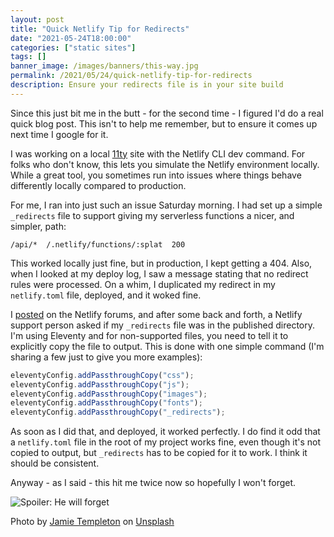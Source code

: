 ```yaml
---
layout: post
title: "Quick Netlify Tip for Redirects"
date: "2021-05-24T18:00:00"
categories: ["static sites"]
tags: []
banner_image: /images/banners/this-way.jpg
permalink: /2021/05/24/quick-netlify-tip-for-redirects
description: Ensure your redirects file is in your site build
---
```


Since this just bit me in the butt - for the second time - I figured I'd do a real quick blog post. This isn't to help me remember, but to ensure it comes up next time I google for it. 

I was working on a local [11ty](https://www.11ty.dev/) site with the Netlify CLI dev command. For folks who don't know, this lets you simulate the Netlify environment locally. While a great tool, you sometimes run into issues where things behave differently locally compared to production. 

For me, I ran into just such an issue Saturday morning. I had set up a simple `_redirects` file to support giving my serverless functions a nicer, and simpler, path:

```
/api/*	/.netlify/functions/:splat	200
```

This worked locally just fine, but in production, I kept getting a 404. Also, when I looked at my deploy log, I saw a message stating that no redirect rules were processed. On a whim, I duplicated my redirect in my `netlify.toml` file, deployed, and it woked fine.

I [posted](https://answers.netlify.com/t/redirects-not-being-processed-in-production-works-fine-locally/38106) on the Netlify forums, and after some back and forth, a Netlify support person asked if my `_redirects` file was in the published directory. I'm using Eleventy and for non-supported files, you need to tell it to explicitly copy the file to output. This is done with one simple command (I'm sharing a few just to give you more examples):


```js
eleventyConfig.addPassthroughCopy("css");
eleventyConfig.addPassthroughCopy("js");
eleventyConfig.addPassthroughCopy("images");
eleventyConfig.addPassthroughCopy("fonts");
eleventyConfig.addPassthroughCopy("_redirects");
```

As soon as I did that, and deployed, it worked perfectly. I do find it odd that a `netlify.toml` file in the root of my project works fine, even though it's not copied to output, but `_redirects` has to be copied for it to work. I think it should be consistent. 

Anyway - as I said - this hit me twice now so hopefully I won't forget. 

<p>
<img data-src="https://static.raymondcamden.com/images/2021/05/he_will_forget.jpg" alt="Spoiler: He will forget" class="lazyload imgborder imgcenter">
</p>

Photo by <a href="https://unsplash.com/@jamietempleton?utm_source=unsplash&utm_medium=referral&utm_content=creditCopyText">Jamie Templeton</a> on <a href="https://unsplash.com/s/photos/directions?utm_source=unsplash&utm_medium=referral&utm_content=creditCopyText">Unsplash</a>


